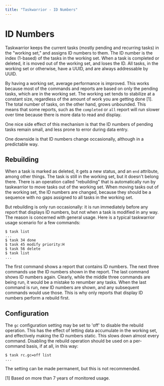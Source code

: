 ```yaml
---
title: "Taskwarrior - ID Numbers"
---
```


# ID Numbers

Taskwarrior keeps the current tasks (mostly pending and recurring tasks) in the "working set," and assigns ID numbers to them.
The ID number is the index (1-based) of the tasks in the working set.
When a task is completed or deleted, it is moved out of the working set, and loses the ID.
All tasks, in the working set or otherwise, have a UUID, and are always addressable by UUID.

By having a working set, average performance is improved.
This works because most of the commands and reports are based on only the pending tasks, which are in the working set.
The working set tends to stabilize at a constant size, regardless of the amount of work you are getting done [1].
The total number of tasks, on the other hand, grows unbounded.
This means that some reports, such as the `completed` or `all` report will run slower over time because there is more data to read and display.

One nice side effect of this mechanism is that the ID numbers of pending tasks remain small, and less prone to error during data entry.

One downside is that ID numbers change occasionally, although in a predictable way.

## Rebuilding

When a task is marked as deleted, it gets a new status, and an `end` attribute, among other things.
The task is still in the working set, but it doesn't belong there.
There is an operation called "rebuilding" that is automatically run by taskwarrior to move tasks out of the working set.
When moving tasks out of the working set, the ID numbers are changed, because they should be a sequence with no gaps assigned to all tasks in the working set.

But rebuilding is only run occasionally: it is run immediately before any report that displays ID numbers, but not when a task is modified in any way.
The reason is concerned with general usage.
Here is a typical taskwarrior usage scenario for a few commands:

```
$ task list
...
$ task 34 done
$ task 45 modify priority:H
$ task 56 delete
$ task list
...
```

The first command shows a report that contains ID numbers.
The next three commands use the ID numbers shown in the report.
The last command shows ID numbers again.
Clearly, while the middle three commands are being run, it would be a mistake to renumber any tasks.
When the last command is run, new ID numbers are shown, and any subsequent commands would use those.
This is why only reports that display ID numbers perform a rebuild first.

## Configuration

The `gc` configuration setting may be set to 'off' to disable the rebuild operation.
This has the effect of letting data accumulate in the working set, and effectively making the ID numbers static.
This slows down almost every command.
Disabling the rebuild operation should be used on a per-command basis, if at all, in this way:

```
$ task rc.gc=off list
...
```

The setting can be made permanent, but this is not recommended.

[1] Based on more than 7 years of monitored usage.
